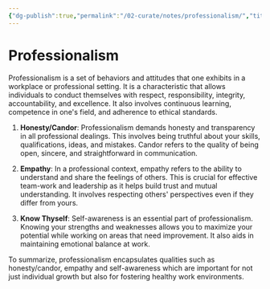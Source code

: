 ```yaml
---
{"dg-publish":true,"permalink":"/02-curate/notes/professionalism/","title":"What is professionalism?","tags":["professionalism","empathy","honesty","candor","self-awareness"]}
---
```



# Professionalism

Professionalism is a set of behaviors and attitudes that one exhibits in a workplace or professional setting. It is a characteristic that allows individuals to conduct themselves with respect, responsibility, integrity, accountability, and excellence. It also involves continuous learning, competence in one's field, and adherence to ethical standards.

1. **Honesty/Candor**: Professionalism demands honesty and transparency in all professional dealings. This involves being truthful about your skills, qualifications, ideas, and mistakes. Candor refers to the quality of being open, sincere, and straightforward in communication.

2. **Empathy**: In a professional context, empathy refers to the ability to understand and share the feelings of others. This is crucial for effective team-work and leadership as it helps build trust and mutual understanding. It involves respecting others' perspectives even if they differ from yours.

3. **Know Thyself**: Self-awareness is an essential part of professionalism. Knowing your strengths and weaknesses allows you to maximize your potential while working on areas that need improvement. It also aids in maintaining emotional balance at work.

To summarize, professionalism encapsulates qualities such as honesty/candor, empathy and self-awareness which are important for not just individual growth but also for fostering healthy work environments.